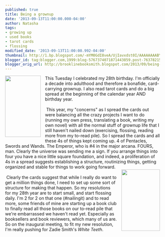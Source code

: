```yaml
---
published: true
title: Being a grownup
date: '2013-09-13T11:00:00.000-04:00'
author: Natasha
tags:
- growing up
- used books
- tarot cards
- flossing
modified_date: '2013-09-13T11:00:00.992-04:00'
thumbnail: http://1.bp.blogspot.com/-mYM0GdI8veA/UjIavxdst0I/AAAAAAAABY0/s0GlJMdqCXc/s72-c/emperor.jpg
blogger_id: tag:blogger.com,1999:blog-5767374071871443859.post-7637821535270476672
blogger_orig_url: http://brooklinebooksmith.blogspot.com/2013/09/being-grownup.html
---
```


<div class="separator" style="clear: both; text-align: center;"><a href="http://1.bp.blogspot.com/-mYM0GdI8veA/UjIavxdst0I/AAAAAAAABY0/s0GlJMdqCXc/s1600/emperor.jpg" imageanchor="1" style="clear: left; float: left; margin-bottom: 1em; margin-right: 1em;"><img border="0" height="200" src="http://1.bp.blogspot.com/-mYM0GdI8veA/UjIavxdst0I/AAAAAAAABY0/s0GlJMdqCXc/s200/emperor.jpg" width="116" /></a></div>This Tuesday I celebrated my 28th birthday. I'm officially a decade into adulthood and therefore a bonafide, card-carrying grownup. I also read tarot cards and do a big spread at the beginning of the calendar year AND birthday year.<br /><br />&nbsp;This year, my "concerns" as I spread the cards out were balancing all the crazy projects I want to do (running my own press, translating a book, writing my own novel) with all the normal stuff of grownup life that I still haven't nailed down (exercising, flossing, reading more from my to-read pile). So I spread the cards and all these 4s of things kept coming up. 4 of Pentacles, Swords and Wands. The Emperor, who is #4 in the major arcana. FOURS, man. Clearly the universe was sending me a sign. If you arrange things into four you have a nice little square foundation, and indeed, a proliferation of 4s in a spread suggests establishing a structure, routinizing things, getting organized and stable for things to work going forward.<br /><a href="http://4.bp.blogspot.com/-WZZe6kGBp2A/UjIa0D-FEGI/AAAAAAAABY8/oSDxZ1Bm6HA/s1600/white-teeth.jpg" imageanchor="1" style="clear: right; float: right; margin-bottom: 1em; margin-left: 1em;"><img border="0" height="200" src="http://4.bp.blogspot.com/-WZZe6kGBp2A/UjIa0D-FEGI/AAAAAAAABY8/oSDxZ1Bm6HA/s200/white-teeth.jpg" width="125" /></a><br />&nbsp;Clearly the cards suggest that while I really do want to get a million things done, I need to set up some sort of structure for making that happen. So my resolutions for my 28th year are to start small, and start flossing daily. I'm 2 for 2 on that one (#nailingit) and to read more, some friends of mine are starting up a book club to finally read all those books on our to-read pile that we're embarrassed we haven't read yet. Especially as booksellers and book reviewers, which many of us are. So on the inaugural meeting, to fit my new resolution, I'm really pushing for Zadie Smith's <i>White Teeth</i>.